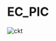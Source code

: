 # EC_PIC

![ckt](https://github.com/HaeunKim2/EC_PIC/assets/111586719/b333df8e-2e42-48c6-8bb4-1bd4a3607c2e)
